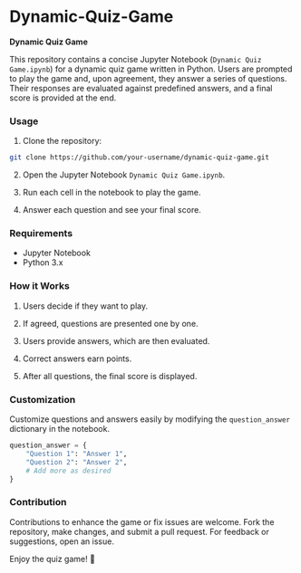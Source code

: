 # Dynamic-Quiz-Game
**Dynamic Quiz Game**

This repository contains a concise Jupyter Notebook (`Dynamic Quiz Game.ipynb`) for a dynamic quiz game written in Python. Users are prompted to play the game and, upon agreement, they answer a series of questions. Their responses are evaluated against predefined answers, and a final score is provided at the end.

### Usage

1. Clone the repository:

```bash
git clone https://github.com/your-username/dynamic-quiz-game.git
```

2. Open the Jupyter Notebook `Dynamic Quiz Game.ipynb`.

3. Run each cell in the notebook to play the game.

4. Answer each question and see your final score.

### Requirements

- Jupyter Notebook
- Python 3.x

### How it Works

1. Users decide if they want to play.

2. If agreed, questions are presented one by one.

3. Users provide answers, which are then evaluated.

4. Correct answers earn points.

5. After all questions, the final score is displayed.

### Customization

Customize questions and answers easily by modifying the `question_answer` dictionary in the notebook.

```python
question_answer = {
    "Question 1": "Answer 1",
    "Question 2": "Answer 2",
    # Add more as desired
}
```

### Contribution

Contributions to enhance the game or fix issues are welcome. Fork the repository, make changes, and submit a pull request. For feedback or suggestions, open an issue.

Enjoy the quiz game! 🎉
